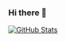 ### Hi there 👋


[![GitHub Stats](https://github-readme-stats.vercel.app/api?username=malhargohel&theme=nightowl&show_icons=true&hide_rank=true&count_private=true)](https://github.com/anuraghazra/github-readme-stats)



<!--
**malhargohel/malhargohel** is a ✨ _special_ ✨ repository because its `README.md` (this file) appears on your GitHub profile.

Here are some ideas to get you started:

- 🔭 I’m currently working on ...
- 🌱 I’m currently learning ...
- 👯 I’m looking to collaborate on ...
- 🤔 I’m looking for help with ...
- 💬 Ask me about ...
- 📫 How to reach me: ...
- 😄 Pronouns: ...
- ⚡ Fun fact: ...
-->
